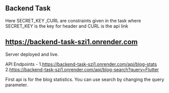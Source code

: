 ## Backend Task

Here SECRET_KEY ,CURL are constraints given in the task where SECRET_KEY is the key for header and CURL is the api link

## https://backend-task-szi1.onrender.com

Server deployed and live.

API Endpoints - 
1.https://backend-task-szi1.onrender.com/api/blog-stats
2.https://backend-task-szi1.onrender.com/api/blog-search?query=Flutter 


First api is for the blog statistics.
You can use search by changing the query parameter.





